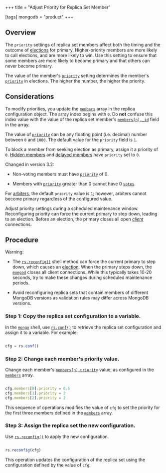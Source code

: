 +++
title = "Adjust Priority for Replica Set Member"

[tags]
mongodb = "product"
+++


## Overview

The ``priority`` settings of replica set members affect both the timing
and the outcome of [elections](#) for
primary. Higher-priority members are more likely to call elections, and
are more likely to win. Use this setting to ensure that some members are
more likely to become primary and that others can never become primary.

The value of the member's
[``priority``](#rsconf.members[n].priority) setting determines the
member's [``priority``](#rsconf.members[n].priority) in elections. The higher the number,
the higher the priority.


## Considerations

To modify priorities, you update the [``members``](#rsconf.members)
array in the replica configuration object. The array index begins with
``0``. Do **not** confuse this index value with the value of the replica
set member's [``members[n]._id``](#rsconf.members[n]._id) field in the
array.

The value of [``priority``](#rsconf.members[n].priority) can be any
floating point (i.e. decimal) number between ``0`` and ``1000``. The
default value for the ``priority`` field is ``1``.

To block a member from seeking election as primary, assign it a priority
of ``0``. [Hidden members](#replica-set-hidden-members) and
[delayed members](#replica-set-delayed-members) have
``priority`` set to ``0``.

Changed in version 3.2: 

* Non-voting members must have [``priority``](#rsconf.members[n].priority) of 0. 

* Members with [``priority``](#rsconf.members[n].priority) greater than 0 cannot have 0 [``votes``](#rsconf.members[n].votes). 

For [arbiters](#), the default
``priority`` value is ``1``; however, arbiters cannot
become primary regardless of the configured value.

Adjust priority settings during a scheduled maintenance window.
Reconfiguring priority can force the current primary to step down,
leading to an election. Before an election, the primary closes all open
[*client*](#term-client) connections.


## Procedure

Warning:   

  * The [``rs.reconfig()``](#rs.reconfig) shell method can force the current primary to step down, which causes an [election](#replica-set-elections). When the primary steps down, the [``mongod``](#bin.mongod) closes all client connections. While this typically takes 10-20 seconds, try to make these changes during scheduled maintenance periods. 

  * Avoid reconfiguring replica sets that contain members of different MongoDB versions as validation rules may differ across MongoDB versions. 


### Step 1: Copy the replica set configuration to a variable.

In the [``mongo``](#bin.mongo) shell, use [``rs.conf()``](#rs.conf) to retrieve
the replica set configuration and assign it to a variable. For
example:

```javascript

cfg = rs.conf()

```


### Step 2: Change each member's priority value.

Change each member's [``members[n].priority``](#rsconf.members[n].priority)
value, as configured in the [``members``](#rsconf.members)
array.

```javascript

cfg.members[0].priority = 0.5
cfg.members[1].priority = 2
cfg.members[2].priority = 2

```

This sequence of operations modifies the value of ``cfg`` to set the
priority for the first three members defined in the
[``members``](#rsconf.members) array.


### Step 3: Assign the replica set the new configuration.

Use [``rs.reconfig()``](#rs.reconfig) to apply the new configuration.

```javascript

rs.reconfig(cfg)

```

This operation updates the configuration of the replica set using
the configuration defined by the value of ``cfg``.
